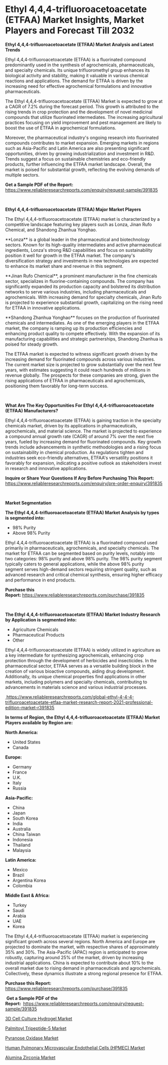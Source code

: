 <p><h1>Ethyl 4,4,4-trifluoroacetoacetate (ETFAA) Market Insights, Market Players and Forecast Till 2032</h1></p><p><strong>Ethyl 4,4,4-trifluoroacetoacetate (ETFAA) Market Analysis and Latest Trends</strong></p>
<p><p>Ethyl 4,4,4-trifluoroacetoacetate (ETFAA) is a fluorinated compound predominantly used in the synthesis of agrochemicals, pharmaceuticals, and specialty chemicals. Its unique trifluoromethyl group enhances its biological activity and stability, making it valuable in various chemical reactions and applications. The demand for ETFAA is driven by the increasing need for effective agrochemical formulations and innovative pharmaceuticals.</p><p>The Ethyl 4,4,4-trifluoroacetoacetate (ETFAA) Market is expected to grow at a CAGR of 7.2% during the forecast period. This growth is attributed to the rising trends in crop protection and the development of novel medicinal compounds that utilize fluorinated intermediates. The increasing agricultural practices focusing on yield improvement and pest management are likely to boost the use of ETFAA in agrochemical formulations.</p><p>Moreover, the pharmaceutical industry's ongoing research into fluorinated compounds contributes to market expansion. Emerging markets in regions such as Asia-Pacific and Latin America are also presenting significant opportunities, driven by growing industrialization and investment in R&D. Trends suggest a focus on sustainable chemistries and eco-friendly products, further influencing the ETFAA market landscape. Overall, the market is poised for substantial growth, reflecting the evolving demands of multiple sectors.</p></p>
<p><strong>Get a Sample PDF of the Report:&nbsp;</strong> <a href="https://www.reliableresearchreports.com/enquiry/request-sample/391835?utm_campaign=118&utm_medium=2&utm_source=Github&utm_content=ia&utm_term=16012025&utm_id=ethyl-444-trifluoroacetoacetate-etfaa">https://www.reliableresearchreports.com/enquiry/request-sample/391835</a></p>
<p>&nbsp;</p>
<p><strong>Ethyl 4,4,4-trifluoroacetoacetate (ETFAA) Major Market Players</strong></p>
<p><p>The Ethyl 4,4,4-trifluoroacetoacetate (ETFAA) market is characterized by a competitive landscape featuring key players such as Lonza, Jinan Rufo Chemical, and Shandong Zhanhua Yonghao. </p><p>**Lonza** is a global leader in the pharmaceutical and biotechnology sectors. Known for its high-quality intermediates and active pharmaceutical ingredients, Lonza's strong R&D capabilities and focus on sustainability position it well for growth in the ETFAA market. The company's diversification strategy and investments in new technologies are expected to enhance its market share and revenue in this segment.</p><p>**Jinan Rufo Chemical**, a prominent manufacturer in the fine chemicals sector, specializes in fluorine-containing compounds. The company has significantly expanded its production capacity and bolstered its distribution networks to serve various industries, including pharmaceuticals and agrochemicals. With increasing demand for specialty chemicals, Jinan Rufo is projected to experience substantial growth, capitalizing on the rising need for ETFAA in innovative applications.</p><p>**Shandong Zhanhua Yonghao** focuses on the production of fluorinated chemicals and intermediates. As one of the emerging players in the ETFAA market, the company is ramping up its production efficiencies and enhancing product quality to compete effectively. With the expansion of its manufacturing capabilities and strategic partnerships, Shandong Zhanhua is poised for steady growth.</p><p>The ETFAA market is expected to witness significant growth driven by the increasing demand for fluorinated compounds across various industries. The current market size is projected to grow substantially over the next few years, with estimates suggesting it could reach hundreds of millions in revenue globally. The prospects for these companies are strong, given the rising applications of ETFAA in pharmaceuticals and agrochemicals, positioning them favorably for long-term success.</p></p>
<p>&nbsp;</p>
<p><strong>What Are The Key Opportunities For Ethyl 4,4,4-trifluoroacetoacetate (ETFAA) Manufacturers?</strong></p>
<p><p>Ethyl 4,4,4-trifluoroacetoacetate (ETFAA) is gaining traction in the specialty chemicals market, driven by its applications in pharmaceuticals, agrochemicals, and material science. The market is projected to experience a compound annual growth rate (CAGR) of around 7% over the next five years, fueled by increasing demand for fluorinated compounds. Key growth trends include advancements in synthetic methodologies and a rising focus on sustainability in chemical production. As regulations tighten and industries seek eco-friendly alternatives, ETFAA's versatility positions it favorably for expansion, indicating a positive outlook as stakeholders invest in research and innovative applications.</p></p>
<p><strong>Inquire or Share Your Questions If Any Before Purchasing This Report:</strong> <a href="https://www.reliableresearchreports.com/enquiry/pre-order-enquiry/391835?utm_campaign=118&utm_medium=2&utm_source=Github&utm_content=ia&utm_term=16012025&utm_id=ethyl-444-trifluoroacetoacetate-etfaa">https://www.reliableresearchreports.com/enquiry/pre-order-enquiry/391835</a></p>
<p>&nbsp;</p>
<p><strong>Market Segmentation</strong></p>
<p><strong>The Ethyl 4,4,4-trifluoroacetoacetate (ETFAA) Market Analysis by types is segmented into:</strong></p>
<p><ul><li>98% Purity</li><li>Above 98% Purity</li></ul></p>
<p><p>Ethyl 4,4,4-trifluoroacetoacetate (ETFAA) is a fluorinated compound used primarily in pharmaceuticals, agrochemicals, and specialty chemicals. The market for ETFAA can be segmented based on purity levels, notably into two categories: 98% purity and above 98% purity. The 98% purity segment typically caters to general applications, while the above 98% purity segment serves high-demand sectors requiring stringent quality, such as advanced research and critical chemical synthesis, ensuring higher efficacy and performance in end products.</p></p>
<p><strong>Purchase this Report:&nbsp;</strong><a href="https://www.reliableresearchreports.com/purchase/391835?utm_campaign=118&utm_medium=2&utm_source=Github&utm_content=ia&utm_term=16012025&utm_id=ethyl-444-trifluoroacetoacetate-etfaa">https://www.reliableresearchreports.com/purchase/391835</a></p>
<p>&nbsp;</p>
<p><strong>The Ethyl 4,4,4-trifluoroacetoacetate (ETFAA) Market Industry Research by Application is segmented into:</strong></p>
<p><ul><li>Agriculture Chemicals</li><li>Pharmaceutical Products</li><li>Other</li></ul></p>
<p><p>Ethyl 4,4,4-trifluoroacetoacetate (ETFAA) is widely utilized in agriculture as a key intermediate for synthesizing agrochemicals, enhancing crop protection through the development of herbicides and insecticides. In the pharmaceutical sector, ETFAA serves as a versatile building block in the creation of various bioactive compounds, aiding drug development. Additionally, its unique chemical properties find applications in other markets, including polymers and specialty chemicals, contributing to advancements in materials science and various industrial processes.</p></p>
<p><a href="https://www.reliableresearchreports.com/global-ethyl-4-4-4-trifluoroacetoacetate-etfaa-market-research-report-2021-professional-edition-market-r391835?utm_campaign=118&utm_medium=2&utm_source=Github&utm_content=ia&utm_term=16012025&utm_id=ethyl-444-trifluoroacetoacetate-etfaa">&nbsp;https://www.reliableresearchreports.com/global-ethyl-4-4-4-trifluoroacetoacetate-etfaa-market-research-report-2021-professional-edition-market-r391835</a></p>
<p><strong>In terms of Region, the Ethyl 4,4,4-trifluoroacetoacetate (ETFAA) Market Players available by Region are:</strong></p>
<p>
    <p> <strong> North America: </strong>
        <ul>
            <li>United States</li>
            <li>Canada</li>
        </ul>
        </p> 
    <p> <strong> Europe: </strong>
        <ul>
            <li>Germany</li>
            <li>France</li>
            <li>U.K.</li>
            <li>Italy</li>
            <li>Russia</li>
        </ul>
        </p> 
    <p> <strong> Asia-Pacific: </strong>
        <ul>
            <li>China</li>
            <li>Japan</li>
            <li>South Korea</li>
            <li>India</li>
            <li>Australia</li>
            <li>China Taiwan</li>
            <li>Indonesia</li>
            <li>Thailand</li>
            <li>Malaysia</li>
        </ul>
        </p> 
    <p> <strong> Latin America: </strong>
        <ul>
            <li>Mexico</li>
            <li>Brazil</li>
            <li>Argentina Korea</li>
            <li>Colombia</li>
        </ul>
        </p> 
    <p> <strong> Middle East & Africa: </strong>
        <ul>
            <li>Turkey</li>
            <li>Saudi</li>
            <li>Arabia</li>
            <li>UAE</li>
            <li>Korea</li>
        </ul>
    </p>
    </p>
<p><p>The Ethyl 4,4,4-trifluoroacetoacetate (ETFAA) market is experiencing significant growth across several regions. North America and Europe are projected to dominate the market, with respective shares of approximately 35% and 30%. The Asia-Pacific (APAC) region is anticipated to grow robustly, capturing around 25% of the market, driven by increasing industrial applications. China is expected to contribute about 10% to the overall market due to rising demand in pharmaceuticals and agrochemicals. Collectively, these dynamics illustrate a strong regional presence for ETFAA.</p></p>
<p><strong>Purchase this Report: </strong><a href="https://www.reliableresearchreports.com/purchase/391835?utm_campaign=118&utm_medium=2&utm_source=Github&utm_content=ia&utm_term=16012025&utm_id=ethyl-444-trifluoroacetoacetate-etfaa">https://www.reliableresearchreports.com/purchase/391835</a></p>
<p>&nbsp;<strong>Get a Sample PDF of the Report:&nbsp;&nbsp;</strong><a href="https://www.reliableresearchreports.com/enquiry/request-sample/391835?utm_campaign=118&utm_medium=2&utm_source=Github&utm_content=ia&utm_term=16012025&utm_id=ethyl-444-trifluoroacetoacetate-etfaa">https://www.reliableresearchreports.com/enquiry/request-sample/391835</a></p>
<p><strong></strong></p>
<p><p><a href="https://github.com/jeastefanowicz7816/Market-Research-Report-List-1/blob/main/3d-cell-culture-hydrogel-market.md?utm_campaign=118&utm_medium=2&utm_source=Github&utm_content=ia&utm_term=16012025&utm_id=ethyl-444-trifluoroacetoacetate-etfaa">3D Cell Culture Hydrogel Market</a></p><p><a href="https://github.com/tona7vba/Market-Research-Report-List-1/blob/main/palmitoyl-tripeptide-5-market.md?utm_campaign=118&utm_medium=2&utm_source=Github&utm_content=ia&utm_term=16012025&utm_id=ethyl-444-trifluoroacetoacetate-etfaa">Palmitoyl Tripeptide-5 Market</a></p><p><a href="https://github.com/tasiahtahathorn/Market-Research-Report-List-1/blob/main/pyranose-oxidase-market.md?utm_campaign=118&utm_medium=2&utm_source=Github&utm_content=ia&utm_term=16012025&utm_id=ethyl-444-trifluoroacetoacetate-etfaa">Pyranose Oxidase Market</a></p><p><a href="https://github.com/oslieselotte2192/Market-Research-Report-List-1/blob/main/human-pulmonary-microvascular-endothelial-cells-hpmec-market.md?utm_campaign=118&utm_medium=2&utm_source=Github&utm_content=ia&utm_term=16012025&utm_id=ethyl-444-trifluoroacetoacetate-etfaa">Human Pulmonary Microvascular Endothelial Cells (HPMEC) Market</a></p><p><a href="https://github.com/tambraunrue691969/Market-Research-Report-List-1/blob/main/alumina-zirconia-market.md?utm_campaign=118&utm_medium=2&utm_source=Github&utm_content=ia&utm_term=16012025&utm_id=ethyl-444-trifluoroacetoacetate-etfaa">Alumina Zirconia Market</a></p></p>
